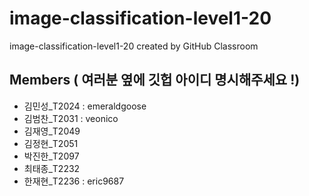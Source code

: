 # image-classification-level1-20
image-classification-level1-20 created by GitHub Classroom

## Members ( 여러분 옆에 깃헙 아이디 명시해주세요 !) 

* 김민성_T2024	: emeraldgoose
* 김범찬_T2031	: veonico
* 김재영_T2049	
* 김정현_T2051	
* 박진한_T2097	
* 최태종_T2232	
* 한재현_T2236 : eric9687
